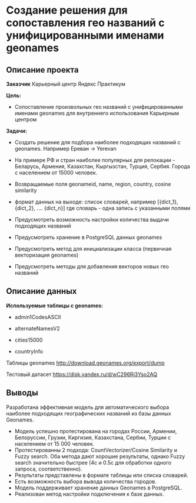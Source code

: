 # Создание решения для сопоставления гео названий с унифицированными именами geonames
## Описание проекта
**Заказчик**
Карьерный центр Яндекс Практикум

**Цель:**
- Сопоставление произвольных гео названий с унифицированными именами geonames для внутреннего использования Карьерным центром

**Задачи:**

- Создать решение для подбора наиболее подходящих названий с geonames. Например Ереван -> Yerevan

- На примере РФ и стран наиболее популярных для релокации - Беларусь, Армения, Казахстан, Кыргызстан, Турция, Сербия. Города с населением от 15000 человек.

- Возвращаемые поля geonameid, name, region, country, cosine similarity

- формат данных на выходе: список словарей, например [{dict_1}, {dict_2}, …. {dict_n}] где словарь - одна запись с указанными полями

- Предусмотреть возможность настройки количества выдачи подходящих названий

- Предусмотреть хранение в PostgreSQL данных geonames

- Предусмотреть метод для инициализации класса (первичная векторизация geonames)

- Предусмотреть методы для добавления векторов новых гео названий


## Описание данных
**Используемые таблицы с geonames:**

- admin1CodesASCII

- alternateNamesV2

- cities15000

- countryInfo

Таблицы geonames http://download.geonames.org/export/dump

Тестовый датасет https://disk.yandex.ru/d/wC296Rj3Yso2AQ

## Выводы
Разработана эффективная модель для автоматического выбора наиболее подходящих географических названий из базы данных Geonames. 
* Модель успешно протестирована на городах России, Армении, Белоруссии, Грузии, Киргизия, Казахстана, Сербии, Турции с населением от 15 000 человек. 
* Протестированны 2 подхода: CountVectorizer/Cosine Similarity и Fuzzy search. Оба метода дают хорошие результаты, однако Fuzzy search значительно быстрее (4с и 0.5с для обработки одного запроса, соответственно).
* Результаты представлены в формате таблицы или списка словарей.
* Есть возможность выбора вывода количества городов.
* Модель поддерживает хранение данных Geonames в PostgreSQL. 
* Реализован метод настройки подключения к базе данных.


